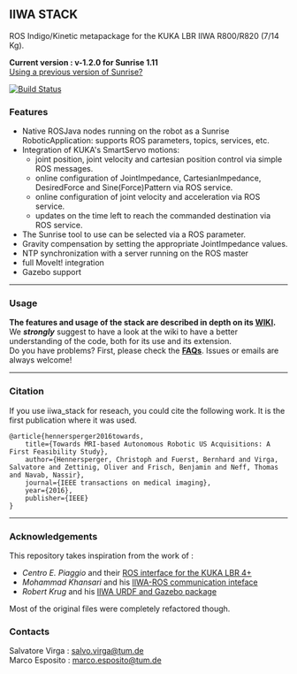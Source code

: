 ## IIWA STACK
ROS Indigo/Kinetic metapackage for the KUKA LBR IIWA R800/R820 (7/14 Kg).

**Current version : v-1.2.0 for Sunrise 1.11**    
[Using a previous version of Sunrise?](https://github.com/SalvoVirga/iiwa_stack/wiki/FAQ#which-version-of-sunriseossunrise-workbench-is-supported)    

[![Build Status](https://travis-ci.org/IFL-CAMP/iiwa_stack.svg?branch=master)](https://travis-ci.org/IFL-CAMP/iiwa_stack)

### Features
- Native ROSJava nodes running on the robot as a Sunrise RoboticApplication: supports ROS parameters, topics, services, etc.
- Integration of KUKA's SmartServo motions:
  - joint position, joint velocity and cartesian position control via simple ROS messages. 
  - online configuration of JointImpedance, CartesianImpedance, DesiredForce and Sine(Force)Pattern via ROS service.
  - online configuration of joint velocity and acceleration via ROS service.
  - updates on the time left to reach the commanded destination via ROS service.
- The Sunrise tool to use can be selected via a ROS parameter.
- Gravity compensation by setting the appropriate JointImpedance values.
- NTP synchronization with a server running on the ROS master
- full MoveIt! integration
- Gazebo support

___
### Usage
__The features and usage of the stack are described in depth on its  [WIKI][8].__  
We **_strongly_** suggest to have a look at the wiki to have a better understanding of the code, both for its use and its extension.     
Do you have problems? First, please check the [**FAQs**](https://github.com/SalvoVirga/iiwa_stack/wiki/FAQ). Issues or emails are always welcome!

___
### Citation

If you use iiwa_stack for reseach, you could cite the following work. It is the first publication where it was used.

    @article{hennersperger2016towards,
        title={Towards MRI-based Autonomous Robotic US Acquisitions: A First Feasibility Study},
        author={Hennersperger, Christoph and Fuerst, Bernhard and Virga, Salvatore and Zettinig, Oliver and Frisch, Benjamin and Neff, Thomas and Navab, Nassir},
        journal={IEEE transactions on medical imaging},
        year={2016},
        publisher={IEEE}
    }

___
### Acknowledgements
This repository takes inspiration from the work of :
- _Centro E. Piaggio_ and their [ROS interface for the KUKA LBR 4+][1]
- _Mohammad Khansari_ and his [IIWA-ROS communication inteface][2] 
- _Robert Krug_ and his [IIWA URDF and Gazebo package][7]      

Most of the original files were completely refactored though.

### Contacts
Salvatore Virga : salvo.virga@tum.de     
Marco Esposito : marco.esposito@tum.de

[1]: https://github.com/CentroEPiaggio/kuka-lwr
[2]: https://bitbucket.org/khansari/iiwa.git
[3]: https://bitbucket.org/khansari/iiwa/src/c4578460d79d5d24f58bf94bd97fb6cb0b6f280f/msg/IIWAMsg.msg
[4]: https://bitbucket.org/khansari/iiwa/wiki/Home
[5]: https://bitbucket.org/khansari/iiwa/src/c4578460d79d5d24f58bf94bd97fb6cb0b6f280f/JavaNode/?at=master
[6]: http://git.lcsr.jhu.edu/cgrauma1/kuka_iiwa_shared
[7]: https://github.com/rtkg/lbr_iiwa
[8]: https://github.com/SalvoVirga/iiwa_stack/wiki
